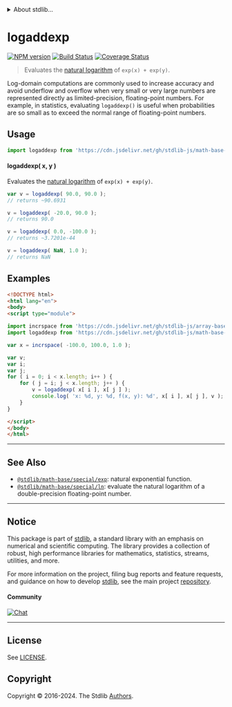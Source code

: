 <!--

@license Apache-2.0

Copyright (c) 2018 The Stdlib Authors.

Licensed under the Apache License, Version 2.0 (the "License");
you may not use this file except in compliance with the License.
You may obtain a copy of the License at

   http://www.apache.org/licenses/LICENSE-2.0

Unless required by applicable law or agreed to in writing, software
distributed under the License is distributed on an "AS IS" BASIS,
WITHOUT WARRANTIES OR CONDITIONS OF ANY KIND, either express or implied.
See the License for the specific language governing permissions and
limitations under the License.

-->


<details>
  <summary>
    About stdlib...
  </summary>
  <p>We believe in a future in which the web is a preferred environment for numerical computation. To help realize this future, we've built stdlib. stdlib is a standard library, with an emphasis on numerical and scientific computation, written in JavaScript (and C) for execution in browsers and in Node.js.</p>
  <p>The library is fully decomposable, being architected in such a way that you can swap out and mix and match APIs and functionality to cater to your exact preferences and use cases.</p>
  <p>When you use stdlib, you can be absolutely certain that you are using the most thorough, rigorous, well-written, studied, documented, tested, measured, and high-quality code out there.</p>
  <p>To join us in bringing numerical computing to the web, get started by checking us out on <a href="https://github.com/stdlib-js/stdlib">GitHub</a>, and please consider <a href="https://opencollective.com/stdlib">financially supporting stdlib</a>. We greatly appreciate your continued support!</p>
</details>

# logaddexp

[![NPM version][npm-image]][npm-url] [![Build Status][test-image]][test-url] [![Coverage Status][coverage-image]][coverage-url] <!-- [![dependencies][dependencies-image]][dependencies-url] -->

> Evaluates the [natural logarithm][@stdlib/math/base/special/ln] of `exp(x) + exp(y)`.

<section class="intro">

Log-domain computations are commonly used to increase accuracy and avoid underflow and overflow when very small or very large numbers are represented directly as limited-precision, floating-point numbers. For example, in statistics, evaluating `logaddexp()` is useful when probabilities are so small as to exceed the normal range of floating-point numbers.

</section>



<section class="usage">

## Usage

```javascript
import logaddexp from 'https://cdn.jsdelivr.net/gh/stdlib-js/math-base-special-logaddexp@esm/index.mjs';
```

#### logaddexp( x, y )

Evaluates the [natural logarithm][@stdlib/math/base/special/ln] of `exp(x) + exp(y)`.

```javascript
var v = logaddexp( 90.0, 90.0 );
// returns ~90.6931

v = logaddexp( -20.0, 90.0 );
// returns 90.0

v = logaddexp( 0.0, -100.0 );
// returns ~3.7201e-44

v = logaddexp( NaN, 1.0 );
// returns NaN
```

</section>

<!-- /.usage -->

<section class="examples">

## Examples

<!-- eslint no-undef: "error" -->

```html
<!DOCTYPE html>
<html lang="en">
<body>
<script type="module">

import incrspace from 'https://cdn.jsdelivr.net/gh/stdlib-js/array-base-incrspace@esm/index.mjs';
import logaddexp from 'https://cdn.jsdelivr.net/gh/stdlib-js/math-base-special-logaddexp@esm/index.mjs';

var x = incrspace( -100.0, 100.0, 1.0 );

var v;
var i;
var j;
for ( i = 0; i < x.length; i++ ) {
    for ( j = i; j < x.length; j++ ) {
        v = logaddexp( x[ i ], x[ j ] );
        console.log( 'x: %d, y: %d, f(x, y): %d', x[ i ], x[ j ], v );
    }
}

</script>
</body>
</html>
```

</section>

<!-- /.examples -->

<!-- Section for related `stdlib` packages. Do not manually edit this section, as it is automatically populated. -->

<section class="related">

* * *

## See Also

-   <span class="package-name">[`@stdlib/math-base/special/exp`][@stdlib/math/base/special/exp]</span><span class="delimiter">: </span><span class="description">natural exponential function.</span>
-   <span class="package-name">[`@stdlib/math-base/special/ln`][@stdlib/math/base/special/ln]</span><span class="delimiter">: </span><span class="description">evaluate the natural logarithm of a double-precision floating-point number.</span>

</section>

<!-- /.related -->

<!-- Section for all links. Make sure to keep an empty line after the `section` element and another before the `/section` close. -->


<section class="main-repo" >

* * *

## Notice

This package is part of [stdlib][stdlib], a standard library with an emphasis on numerical and scientific computing. The library provides a collection of robust, high performance libraries for mathematics, statistics, streams, utilities, and more.

For more information on the project, filing bug reports and feature requests, and guidance on how to develop [stdlib][stdlib], see the main project [repository][stdlib].

#### Community

[![Chat][chat-image]][chat-url]

---

## License

See [LICENSE][stdlib-license].


## Copyright

Copyright &copy; 2016-2024. The Stdlib [Authors][stdlib-authors].

</section>

<!-- /.stdlib -->

<!-- Section for all links. Make sure to keep an empty line after the `section` element and another before the `/section` close. -->

<section class="links">

[npm-image]: http://img.shields.io/npm/v/@stdlib/math-base-special-logaddexp.svg
[npm-url]: https://npmjs.org/package/@stdlib/math-base-special-logaddexp

[test-image]: https://github.com/stdlib-js/math-base-special-logaddexp/actions/workflows/test.yml/badge.svg?branch=v0.2.1
[test-url]: https://github.com/stdlib-js/math-base-special-logaddexp/actions/workflows/test.yml?query=branch:v0.2.1

[coverage-image]: https://img.shields.io/codecov/c/github/stdlib-js/math-base-special-logaddexp/main.svg
[coverage-url]: https://codecov.io/github/stdlib-js/math-base-special-logaddexp?branch=main

<!--

[dependencies-image]: https://img.shields.io/david/stdlib-js/math-base-special-logaddexp.svg
[dependencies-url]: https://david-dm.org/stdlib-js/math-base-special-logaddexp/main

-->

[chat-image]: https://img.shields.io/gitter/room/stdlib-js/stdlib.svg
[chat-url]: https://app.gitter.im/#/room/#stdlib-js_stdlib:gitter.im

[stdlib]: https://github.com/stdlib-js/stdlib

[stdlib-authors]: https://github.com/stdlib-js/stdlib/graphs/contributors

[umd]: https://github.com/umdjs/umd
[es-module]: https://developer.mozilla.org/en-US/docs/Web/JavaScript/Guide/Modules

[deno-url]: https://github.com/stdlib-js/math-base-special-logaddexp/tree/deno
[deno-readme]: https://github.com/stdlib-js/math-base-special-logaddexp/blob/deno/README.md
[umd-url]: https://github.com/stdlib-js/math-base-special-logaddexp/tree/umd
[umd-readme]: https://github.com/stdlib-js/math-base-special-logaddexp/blob/umd/README.md
[esm-url]: https://github.com/stdlib-js/math-base-special-logaddexp/tree/esm
[esm-readme]: https://github.com/stdlib-js/math-base-special-logaddexp/blob/esm/README.md
[branches-url]: https://github.com/stdlib-js/math-base-special-logaddexp/blob/main/branches.md

[stdlib-license]: https://raw.githubusercontent.com/stdlib-js/math-base-special-logaddexp/main/LICENSE

<!-- <related-links> -->

[@stdlib/math/base/special/exp]: https://github.com/stdlib-js/math-base-special-exp/tree/esm

[@stdlib/math/base/special/ln]: https://github.com/stdlib-js/math-base-special-ln/tree/esm

<!-- </related-links> -->

</section>

<!-- /.links -->
